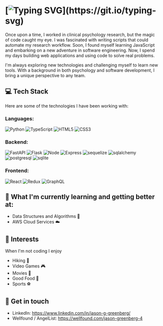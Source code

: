 # [![Typing SVG](https://readme-typing-svg.demolab.com?font=Fira+Code&size=30&pause=5000&color=FFFFFF&width=1000&lines=Hi+I'm+Jason!+A+former+researcher+turned+Software+Dev!)](https://git.io/typing-svg)
Once upon a time, I worked in clinical psychology research, but the magic of code caught my eye. I was fascinated with writing scripts that could automate my research workflow. Soon, I found myself learning JavaScript and embarking on a new adventure in software engineering. Now, I spend my days building web applications and using code to solve real problems. 

I'm always exploring new technologies and challenging myself to learn new tools. With a background in both psychology and software development, I bring a unique perspective to any team.

## 💻 Tech Stack
Here are some of the technologies I have been working with:
### Languages:
![Python](https://img.shields.io/badge/Python-3776AB?style=for-the-badge&logo=python&logoColor=white)
![TypeScript](https://img.shields.io/badge/Typescript-2399F0?style=for-the-badge&logo=typescript&logoColor=white)
![HTML5](https://img.shields.io/badge/HTML5-E34F26?style=for-the-badge&logo=html5&logoColor=white)
![CSS3](https://img.shields.io/badge/CSS3-FFC800?style=for-the-badge&logo=css3&logoColor=white)
### Backend:
![FastAPI](https://img.shields.io/badge/FastAPI-ADD8E6?style=for-the-badge&logo=fastapi&logoColor=white)
![Flask](https://img.shields.io/badge/Flask-000000?style=for-the-badge&logo=flask&logoColor=white)
![Node](https://img.shields.io/badge/Node.js-404D59?style=for-the-badge&logo=nodedotjs)
![Express](https://img.shields.io/badge/Express.js-404D59?style=for-the-badge&logo=express)
![sequelize](https://img.shields.io/badge/sequelize.js-323330?style=for-the-badge&logo=sequelize&logoColor=blue)
![sqlalchemy](https://img.shields.io/badge/SQLAlchemy-90EE90?style=for-the-badge&logo=sqlalchemy&logoColor=white)
![postgresql](https://img.shields.io/badge/PostgreSQL-316192?style=for-the-badge&logo=postgresql&logoColor=white)
![sqlite](https://img.shields.io/badge/SQLite-07405E?style=for-the-badge&logo=sqlite&logoColor=white)
### Frontend:
![React](https://img.shields.io/badge/React-20232A?style=for-the-badge&logo=react&logoColor=61DAFB)
![Redux](https://img.shields.io/badge/Redux-CA4245?style=for-the-badge&logo=redux&logoColor=white)
![GraphQL](https://img.shields.io/badge/GraphQL-593D88?style=for-the-badge&logo=graphql&logoColor=white)
## 🌱 What I'm currently learning and getting better at:
- Data Structures and Algorithms 🤖
- AWS Cloud Services ☁️
## 🎉 Interests
When I'm not coding I enjoy
- Hiking 🥾
- Video Games 🎮
- Movies 🎥
- Good Food 🍛
- Sports ⚽ 
## 💬 Get in touch
- LinkedIn: https://www.linkedin.com/in/jason-g-greenberg/
- Wellfound / AngelList: https://wellfound.com/jason-greenberg-4

<!-- ## 📈 Stats:
<p align="center"> <img src="https://github-readme-stats.vercel.app/api?username=jason-greenberg&show_icons=true&theme=gotham" alt="abhisheknaiidu" /> -->
